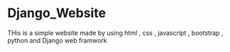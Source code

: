 # Django_Website
THis is a simple website  made by using html , css  , javascript , bootstrap , python and Django web framwork  
